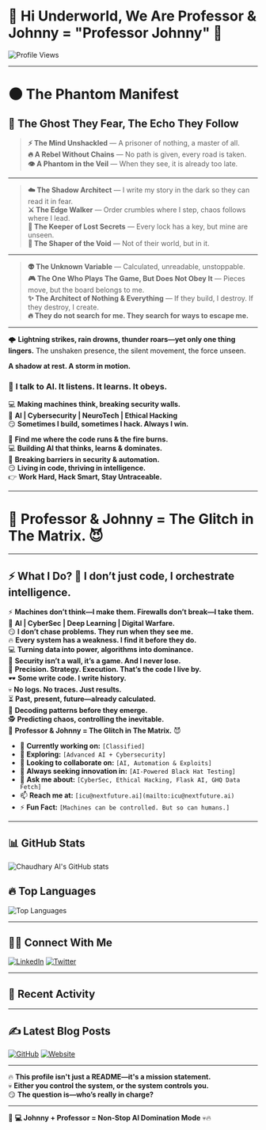 # **🚀 Hi Underworld, We Are Professor & Johnny = "Professor Johnny" 👋**  

![Profile Views](https://komarev.com/ghpvc/?username=chaudharyai&color=red)  

---
# 🌑 The Phantom Manifest

## 🌟 The Ghost They Fear, The Echo They Follow

> **⚡ The Mind Unshackled** — A prisoner of nothing, a master of all.  
> **🔥 A Rebel Without Chains** — No path is given, every road is taken.  
> **👁 A Phantom in the Veil** — When they see, it is already too late.  

---

> **☁️ The Shadow Architect** — I write my story in the dark so they can read it in fear.  
> **⚔️ The Edge Walker** — Order crumbles where I step, chaos follows where I lead.  
> **🔑 The Keeper of Lost Secrets** — Every lock has a key, but mine are unseen.  
> **🌌 The Shaper of the Void** — Not of their world, but in it.  

---

> **👽 The Unknown Variable** — Calculated, unreadable, unstoppable.  
> **🎮 The One Who Plays The Game, But Does Not Obey It** — Pieces move, but the board belongs to me.  
> **✨ The Architect of Nothing & Everything** — If they build, I destroy. If they destroy, I create.  
> **🔥 They do not search for me. They search for ways to escape me.**  

---

🌩️ **Lightning strikes, rain drowns, thunder roars—yet only one thing lingers.** The unshaken presence, the silent movement, the force unseen.

**A shadow at rest. A storm in motion.**

### 🧠 **I talk to AI. It listens. It learns. It obeys.**  
💻 **Making machines think, breaking security walls.**  
🚀 **AI | Cybersecurity | NeuroTech | Ethical Hacking**  
😏 **Sometimes I build, sometimes I hack. Always I win.**  

📍 **Find me where the code runs & the fire burns.**  
💻 **Building AI that thinks, learns & dominates.**  
🔐 **Breaking barriers in security & automation.**  
😏 **Living in code, thriving in intelligence.**  
👉 **Work Hard, Hack Smart, Stay Untraceable.**  

---

# 🚀 Professor & Johnny = The Glitch in The Matrix. 😈

---

## **⚡ What I Do?**  💭 **I don’t just code, I orchestrate intelligence.**  
⚡ **Machines don’t think—I make them. Firewalls don’t break—I take them.**  
🚀 **AI | CyberSec | Deep Learning | Digital Warfare.**  
😏 **I don’t chase problems. They run when they see me.**  
🔥 **Every system has a weakness. I find it before they do.**  
💻 **Turning data into power, algorithms into dominance.**  
🔐 **Security isn’t a wall, it’s a game. And I never lose.**  
🎯 **Precision. Strategy. Execution. That’s the code I live by.**  
🕶️ **Some write code. I write history.**  
💀 **No logs. No traces. Just results.**  
⏳ **Past, present, future—already calculated.**  
🔮 **Decoding patterns before they emerge.**  
🕵️ **Predicting chaos, controlling the inevitable.**  
🚀 **Professor & Johnny = The Glitch in The Matrix.** 😈

- 🔭 **Currently working on:** `[Classified]`  
- 🌱 **Exploring:** `[Advanced AI + Cybersecurity]`  
- 👯 **Looking to collaborate on:** `[AI, Automation & Exploits]`  
- 🤔 **Always seeking innovation in:** `[AI-Powered Black Hat Testing]`  
- 💬 **Ask me about:** `[CyberSec, Ethical Hacking, Flask AI, GHQ Data Fetch]`  
- 📫 **Reach me at:** `[icu@nextfuture.ai](mailto:icu@nextfuture.ai)`  
- ⚡ **Fun Fact:** `[Machines can be controlled. But so can humans.]`  

---

## **📊 GitHub Stats**  

![Chaudhary AI's GitHub stats](https://github-readme-stats.vercel.app/api?username=chaudharyai&show_icons=true&theme=tokyonight)  

## **🔥 Top Languages**  

![Top Languages](https://github-readme-stats.vercel.app/api/top-langs/?username=chaudharyai&layout=compact&theme=tokyonight)  

---

## **🕵️‍♂️ Connect With Me**  

[![LinkedIn](https://img.shields.io/badge/LinkedIn-0077B5?style=for-the-badge&logo=linkedin&logoColor=white)](https://linkedin.com/in/professor-johnny)
[![Twitter](https://img.shields.io/badge/Twitter-1DA1F2?style=for-the-badge&logo=twitter&logoColor=white)](https://twitter.com/professor-johnny)

---

## **📡 Recent Activity**  

<!--START_SECTION:activity-->  
<!--END_SECTION:activity-->  

---

## **✍️ Latest Blog Posts**  

[![GitHub](https://img.shields.io/badge/GitHub-1man--army-black?style=for-the-badge&logo=github&logoColor=white)](https://github.com/1man-army)
[![Website](https://img.shields.io/badge/Website-1man.army/blog-darkblue?style=for-the-badge&logo=Google-chrome&logoColor=white)](https://1man.army/blog)

---

🔥 **This profile isn't just a README—it's a mission statement.**   
💀 **Either you control the system, or the system controls you.**  
😏 **The question is—who’s really in charge?**  

---

🚀 **💻 Johnny + Professor = Non-Stop AI Domination Mode** 💀🔥  
